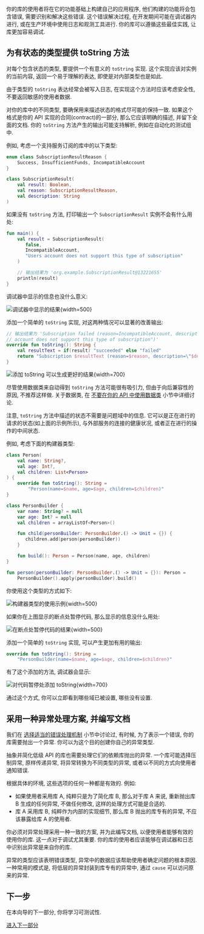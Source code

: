[//]: # (title: 可调试性)

你的库的使用者将在它的功能基础上构建自己的应用程序, 他们构建的功能将会包含错误, 需要识别和解决这些错误.
这个错误解决过程, 在开发期间可能在调试器内进行, 或在生产环境中使用日志和观测工具进行.
你的库可以遵循这些最佳实践, 让库更加容易调试.

## 为有状态的类型提供 toString 方法

对每个包含状态的类型, 要提供一个有意义的 `toString` 实现.
这个实现应该对实例的当前内容, 返回一个易于理解的表达, 即使是对内部类型也是如此.

由于类型的 `toString` 表达经常会被写入日志, 在实现这个方法时应该考虑安全性, 不要返回敏感的使用者数据.

对你的库中的不同类型, 要确保用来描述状态的格式尽可能的保持一致.
如果这个格式是你的 API 实现的合同(contract)的一部分, 那么它应该明确的描述, 并留下全面的文档.
你的 `toString` 方法产生的输出可能支持解析, 例如在自动化的测试组中.

例如, 考虑一个支持服务订阅的库中的以下类型:

```kotlin
enum class SubscriptionResultReason {
    Success, InsufficientFunds, IncompatibleAccount
}

class SubscriptionResult(
    val result: Boolean,
    val reason: SubscriptionResultReason,
    val description: String
)
```

如果没有 `toString` 方法, 打印输出一个 `SubscriptionResult` 实例不会有什么用处:

```kotlin
fun main() {
    val result = SubscriptionResult(
       false,
       IncompatibleAccount,
       "Users account does not support this type of subscription"
    )

    // 输出结果为 'org.example.SubscriptionResult@13221655'
    println(result)
}
```

调试器中显示的信息也没什么意义:

![调试器中显示的结果](debugger-result.png){width=500}

添加一个简单的 `toString` 实现, 对这两种情况可以显著的改善输出:

```kotlin
// 输出结果为 'Subscription failed (reason=IncompatibleAccount, description="Users 
// account does not support this type of subscription")'
override fun toString(): String {
    val resultText = if(result) "succeeded" else "failed"
    return "Subscription $resultText (reason=$reason, description=\"$description\")"
}
```

![添加 toString 可以生成更好的结果](debugger-result-tostring.png){width=700}

尽管使用数据类来自动得到 `toString` 方法可能很有吸引力, 但由于向后兼容性的原因, 不推荐这样做.
关于数据类, 在 [不要在你的 API 中使用数据类](api-guidelines-backward-compatibility.md#avoid-using-data-classes-in-your-api) 小节中详细讨论.

注意, `toString` 方法中描述的状态不需要是问题域中的信息.
它可以是正在进行的请求的状态(如上面的示例所示), 与外部服务的连接的健康状况,
或者正在进行的操作的中间状态.

例如, 考虑下面的构建器类型:

```kotlin
class Person(
    val name: String?,
    val age: Int?,
    val children: List<Person>
) {
    override fun toString(): String =
        "Person(name=$name, age=$age, children=$children)"
}

class PersonBuilder {
    var name: String? = null
    var age: Int? = null
    val children = arrayListOf<Person>()

    fun child(personBuilder: PersonBuilder.() -> Unit = {}) {
       children.add(person(personBuilder))
    }

    fun build(): Person = Person(name, age, children)
}

fun person(personBuilder: PersonBuilder.() -> Unit = {}): Person = 
    PersonBuilder().apply(personBuilder).build()
```

你使用这个类型的方式如下:

![构建器类型的使用示例](halt-breakpoint.png){width=500}

如果你在上图显示的断点处暂停代码, 那么显示的信息没什么用处:

![在断点处暂停代码的结果](halt-result.png){width=500}

添加一个简单的 `toString` 实现, 可以产生更加有用的输出:

```kotlin
override fun toString(): String =
    "PersonBuilder(name=$name, age=$age, children=$children)"
```

有了这个添加的方法, 调试器会显示:

![对代码暂停处添加 toString](halt-tostring-result.png){width=700}

通过这个方式, 你可以立即看到哪些域已被设置, 哪些没有设置.

## 采用一种异常处理方案, 并编写文档

我们在 [选择适当的错误处理机制](api-guidelines-consistency.md#choose-the-appropriate-error-handling-mechanism) 小节中讨论过,
有时候, 为了表示一个错误, 你的库需要抛出一个异常. 你可以为这个目的创建你自己的异常类型.

抽象并简化低级 API 的库也需要处理它们的依赖库抛出的异常.
一个库可能选择压制异常, 原样传递异常, 将异常转换为不同类型的异常, 或者以不同的方式向使用者通知错误.

根据具体的环境, 这些选项的任何一种都是有效的. 例如:

* 如果使用者采用库 A, 纯粹只是为了简化库 B,
  那么对于库 A 来说, 重新抛出库 B 生成的任何异常, 不做任何修改, 这样的处理方式可能是合适的.
* 库 A 采用库 B, 纯粹作为内部的实现细节, 那么库 B 抛出的库专有的异常, 不应该暴露给库 A 的使用者.

你必须对异常处理采用一种一致的方案, 并为此编写文档, 以便使用者能够有效的使用你的库.
这一点对于调试尤其重要. 你的库的使用者应该能够在调试器和日志中识别出异常是来自你的库.

异常的类型应该表明错误类型, 异常中的数据应该帮助使用者确定问题的根本原因.
一种常用的模式是, 将低层的异常封装到库专有的异常中, 通过 `cause` 可以访问原来的异常.

## 下一步

在本向导的下一部分, 你将学习可测试性.

[进入下一部分](api-guidelines-testability.md)
